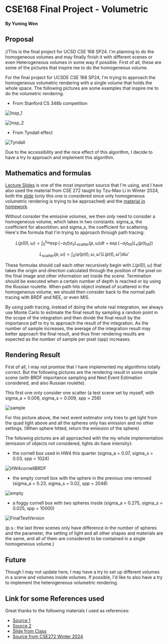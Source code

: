 # CSE168 Final Project - Volumetric 

#### By Yuning Wen

## Proposal

//This is the final project for UCSD CSE 168 SP24. I'm planning to do the homogeneous volumes and may finally finish it with different scenes or even Heterogeneous volumes in some way if possible. First of all, these are some of the pictures that inspire me to do the homogeneous volume.

For the final project for UCSDE CSE 168 SP24, I'm trying to approach the homogeneous volumetric rendering with a single volume that holds the whole space. The following pictures are some examples that inspire me to do the volumetric rendering.

- From Stanford CS 348b competition

![Insp_1](Insp_1.png)

![Insp_2](Insp_2.png)

- From Tyndall effect

![Tyndall](Real_World_Tyndall_Effect_Insp_3.jpg)

Due to the accessibility and the nice effect of this algorithm, I decide to have a try to approach and implement this algorithm.

## Mathematics and formulas

[Lecture Slides](https://cseweb.ucsd.edu/~viscomp/classes/cse168/sp24/lectures/168-lecture15.pdf) is one of the most important source that I'm using, and I have also used the material from CSE 272 taught by Tzu-Mao Li in Winter 2024, both the [slide](https://cseweb.ucsd.edu/~tzli/cse272/wi2024/lectures/09_participating_media.pdf) (only this one is considered since only homogeneous volumetric rendering is trying to be approached) and the [material in homework](https://cseweb.ucsd.edu/~tzli/cse272/wi2024/homework2.pdf).

Without consider the emissive volumes, we then only need to consider a homogeneous volume, which takes in two constants: sigma_a, the coefficient for absorbtion; and sigma_s, the coefficient for scattering. Here's the formula that I'm trying to approach through path tracing:

$$L(p(0), \omega) = \int_0^{t_{\text{hit}}} \exp(-\sigma_t t) \sigma_s L_{\text{scatter}}(p, \omega) d t + \exp(-\sigma_t t_{\text{hit}}) L_e(p(t_{\text{hit}}))$$

$$L_{\text{scatter}}(p, \omega) = \int_{S^2} \rho(p(t), \omega, \omega') L(p(t), \omega') d \omega'$$

These formulas should call each other recursively begin with $L(p(0), \omega)$ that takes the origin and direction calculated through the position of the pixel on the final image and other information set inside the scene. Termination should be executed when a certain number of depth is reached or by using the Russian roulette. When path hits object instead of scattered in the homogeneous volume, we should then consider back to the normal path tracing with BRDF and NEE, or even MIS.

By using path tracing, instead of doing the whole real integration, we always use Monte Carlo to estimate the final result by sampling a random point in the scope of the integration and then divide the final result by the importance pdf to try to approach the result of the integration. As the number of sample increases, the average of the integration result may better approach the final result, and thus finer rendering results are expected as the number of sample per pixel (spp) increases.

## Rendering Result

First of all, I may not promise that I have implemented my algorithms totally correct. But the following pictures are the rendering result in some simple scene (with BRDF importance sampling and Next Event Estimation considered, and also Russian roulette).

This first one only consider one scatter (a test scene set by myself, with sigma_a = 0.006, sigma_s = 0.009, spp = 256)

![sample](test_sphere.png)

For this picture above, the next event estimator only tries to get light from the quad light above and all the spheres only has emission and no other settings. (When sphere hitted, return the emission of the sphere)

The following pictures are all approached with the my whole implementation (emission of objects not considered, lights do have intensity):

- the cornell box used in HW4 this quarter (sigma_a = 0.07, sigma_s = 0.03, spp = 1024)

![HW4cornellBRDF](cornellBRDF.png)

- the empty cornell box with the sphere in the previous one removed (sigma_a = 0.23, sigma_s = 0.02, spp = 2048)

![empty](cornellEMPTY.png)

- a foggy cornell box with two spheres inside (sigma_a = 0.275, sigma_s = 0.025, spp = 10000)

![FinalTestVersion](cornellTEST.png)

(p.s.: the last three scenes only have difference in the number of spheres and the parameter, the setting of light and all other shapes and materials are the same, and all of them are considered to be contained in a single homogeneous volume.)

## Future

Though I may not update here, I may have a try to set up different volumes in a scene and volumes inside volumes. If possible, I'd like to also have a try to implement the heterogeneous volumetric rendering.

## Link for some References used

Great thanks to the following materials I used as references:
- [Source 1](https://graphics.pixar.com/library/ProductionVolumeRendering/paper.pdf)
- [Source 2](https://en.wikipedia.org/wiki/Beer%E2%80%93Lambert_law)
- [Slide from Class](https://cseweb.ucsd.edu/~viscomp/classes/cse168/sp24/lectures/168-lecture15.pdf)
- [Source from CSE272 Winter 2024](https://cseweb.ucsd.edu/~tzli/cse272/wi2024/)
